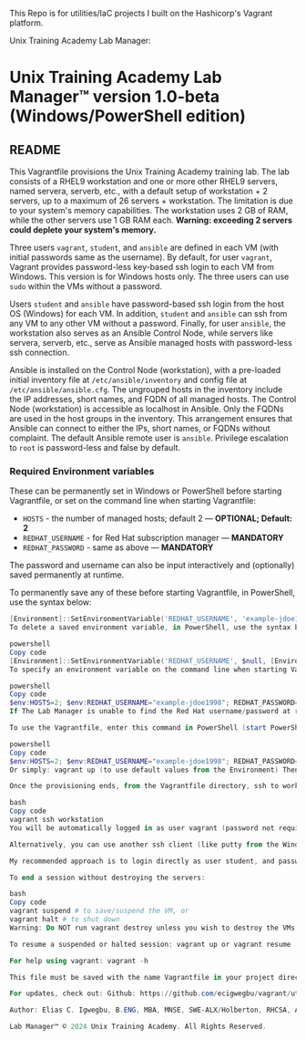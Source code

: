 This Repo is for utilities/IaC projects I built on the Hashicorp's Vagrant platform.

Unix Training Academy Lab Manager:

# Unix Training Academy Lab Manager™ version 1.0-beta (Windows/PowerShell edition)

## README

This Vagrantfile provisions the Unix Training Academy training lab. The lab consists of a RHEL9 workstation and one or more other RHEL9 servers, named servera, serverb, etc., with a default setup of workstation + 2 servers, up to a maximum of 26 servers + workstation. The limitation is due to your system's memory capabilities. The workstation uses 2 GB of RAM, while the other servers use 1 GB RAM each. **Warning: exceeding 2 servers could deplete your system's memory.**

Three users `vagrant`, `student`, and `ansible` are defined in each VM (with initial passwords same as the username). By default, for user `vagrant`, Vagrant provides password-less key-based ssh login to each VM from Windows. This version is for Windows hosts only. The three users can use `sudo` within the VMs without a password.

Users `student` and `ansible` have password-based ssh login from the host OS (Windows) for each VM. In addition, `student` and `ansible` can ssh from any VM to any other VM without a password. Finally, for user `ansible`, the workstation also serves as an Ansible Control Node, while servers like servera, serverb, etc., serve as Ansible managed hosts with password-less ssh connection.

Ansible is installed on the Control Node (workstation), with a pre-loaded initial inventory file at `/etc/ansible/inventory` and config file at `/etc/ansible/ansible.cfg`. The ungrouped hosts in the inventory include the IP addresses, short names, and FQDN of all managed hosts. The Control Node (workstation) is accessible as localhost in Ansible. Only the FQDNs are used in the host groups in the inventory. This arrangement ensures that Ansible can connect to either the IPs, short names, or FQDNs without complaint. The default Ansible remote user is `ansible`. Privilege escalation to `root` is password-less and false by default.

### Required Environment variables

These can be permanently set in Windows or PowerShell before starting Vagrantfile, or set on the command line when starting Vagrantfile:

- `HOSTS` - the number of managed hosts; default 2 — **OPTIONAL; Default: 2**
- `REDHAT_USERNAME` - for Red Hat subscription manager — **MANDATORY**
- `REDHAT_PASSWORD` - same as above — **MANDATORY**

The password and username can also be input interactively and (optionally) saved permanently at runtime.

To permanently save any of these before starting Vagrantfile, in PowerShell, use the syntax below:

```powershell
[Environment]::SetEnvironmentVariable('REDHAT_USERNAME', 'example-jdoe1998', [EnvironmentVariableTarget]::User)
To delete a saved environment variable, in PowerShell, use the syntax below:

powershell
Copy code
[Environment]::SetEnvironmentVariable('REDHAT_USERNAME', $null, [EnvironmentVariableTarget]::User)
To specify an environment variable on the command line when starting Vagrant, use the syntax below:

powershell
Copy code
$env:HOSTS=2; $env:REDHAT_USERNAME="example-jdoe1998"; REDHAT_PASSWORD="example-k45U_T6hi0Yt"; vagrant up
If The Lab Manager is unable to find the Red Hat username/password at runtime, the user will be prompted to specify them interactively, and can then optionally save them permanently to the OS.

To use the Vagrantfile, enter this command in PowerShell (start PowerShell as Administrator):

powershell
Copy code
$env:HOSTS=2; $env:REDHAT_USERNAME="example-jdoe1998"; REDHAT_PASSWORD="example-k45U_T6hi0Yt" vagrant up
Or simply: vagrant up (to use default values from the Environment) Then wait until it finishes provisioning, unless otherwise prompted for username/password. If HOSTS is not specified (command line or Environment) then a default value of 2 (for servera and serverb) will be used. (This default can be changed within the Vagrantfile, see below.)

Once the provisioning ends, from the Vagrantfile directory, ssh to workstation (starting with workstation is the typical use case, but servera, serverb, etc., is also possible):

bash
Copy code
vagrant ssh workstation
You will be automatically logged in as user vagrant (password not required). Once logged in, you can su to user student or ansible and can freely ssh from one server to another as user student or ansible. It is recommended to use user student for all routine tasks.

Alternatively, you can use another ssh client (like putty from the Windows host) to login as user vagrant (key-based) or user student or ansible (password-based). The ssh private key for user vagrant is located within your Vagrant project directory at .vagrant\machines\<server-name>\virtualbox\private_key. (Note: Only user vagrant has key-based ssh login from the Windows, using a client like putty.)

My recommended approach is to login directly as user student, and password student, using putty. Users student and ansible have password-based login from Windows host using putty (for example), and can do ssh password-less key-based connections to any of the provisioned servers once logged into any server.

To end a session without destroying the servers:

bash
Copy code
vagrant suspend # to save/suspend the VM, or
vagrant halt # to shut down
Warning: Do NOT run vagrant destroy unless you wish to destroy the VMs (e.g., at the end of a project/course after backing up your data).

To resume a suspended or halted session: vagrant up or vagrant resume

For help using vagrant: vagrant -h

This file must be saved with the name Vagrantfile in your project directory in Windows. Then download and install Oracle VirtualBox and Vagrant for Windows from their respective websites before running this Vagrantfile. It is not necessary to download a RHEL9 image first. It will be automatically downloaded the first time this Vagrant file is run on your system.

For updates, check out: Github: https://github.com/ecigwegbu/vagrant/uta-lab-manager/Vagrantfile

Author: Elias C. Igwegbu, B.ENG, MBA, MNSE, SWE-ALX/Holberton, RHCSA, AWS-CCP

Lab Manager™ © 2024 Unix Training Academy. All Rights Reserved.

